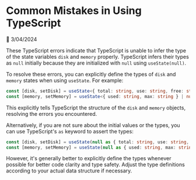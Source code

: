 # Common Mistakes in Using TypeScript

📅 3/04/2024

These TypeScript errors indicate that TypeScript is unable to infer the type of the state variables `disk` and `memory` properly. TypeScript infers their types as `null` initially because they are initialized with `null` using `useState(null)`.

To resolve these errors, you can explicitly define the types of `disk` and `memory` states when using `useState`. For example:

```typescript
const [disk, setDisk] = useState<{ total: string, use: string, free: string } | null>(null);
const [memory, setMemory] = useState<{ used: string, max: string } | null>(null);
```

This explicitly tells TypeScript the structure of the `disk` and `memory` objects, resolving the errors you encountered.

Alternatively, if you are not sure about the initial values or the types, you can use TypeScript's `as` keyword to assert the types:

```typescript
const [disk, setDisk] = useState(null as { total: string, use: string, free: string } | null);
const [memory, setMemory] = useState(null as { used: string, max: string } | null);
```

However, it's generally better to explicitly define the types whenever possible for better code clarity and type safety. Adjust the type definitions according to your actual data structure if necessary.